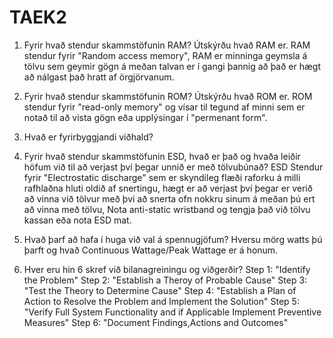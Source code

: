 # TAEK2

1. Fyrir hvað stendur skammstöfunin RAM? Útskýrðu hvað RAM er.
	RAM stendur fyrir "Random access memory", RAM er minninga geymsla á tölvu sem geymir gögn á meðan talvan er í gangi þannig að það er hægt að nálgast það hratt af örgjörvanum.

2. Fyrir hvað stendur skammstöfunin ROM? Útskýrðu hvað ROM er.
	ROM stendur fyrir "read-only memory" og vísar til tegund af minni sem er notað til að vista gögn eða upplýsingar í "permenant form".

3. Hvað er fyrirbyggjandi viðhald?

4. Fyrir hvað stendur skammstöfunin ESD, hvað er það og hvaða leiðir 	höfum við til að verjast því þegar unnið er með tölvubúnað?
	ESD Stendur fyrir "Electrostatic discharge" sem er skyndileg flæði raforku á milli rafhlaðna hluti oldið af snertingu, hægt er að verjast því þegar er verið að vinna við tölvur með þvi að snerta ofn nokkru sinum á meðan þú ert að vinna með tölvu, Nota anti-static wristband og tengja það við tölvu kassan eða nota ESD mat.

5. Hvað þarf að hafa í huga við val á spennugjöfum?
	Hversu mörg watts þú þarft og hvað Continuous Wattage/Peak Wattage er á honum.

6. Hver eru hin 6 skref við bilanagreiningu og viðgerðir?
	Step 1: "Identify the Problem"
	Step 2: "Establish a Theroy of Probable Cause"
	Step 3: "Test the Theory to Determine Cause"
	Step 4: "Establish a Plan of Action to Resolve the Problem and Implement the Solution"
	Step 5: "Verify Full System Functionality and if Applicable Implement Preventive Measures"
	Step 6: "Document Findings,Actions and Outcomes"
